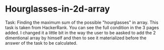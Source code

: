 # Hourglasses-in-2d-array
Task: Finding the maximum sum of the possible "hourglasses" in array. This task is taken from HackerRank. You can see the full condition in the 3 pages added.
I changed it a little bit in the way the user to be aasked to add the 2 dimentional array by himself and then to see it materialized before the answer of the task to be calculated.
